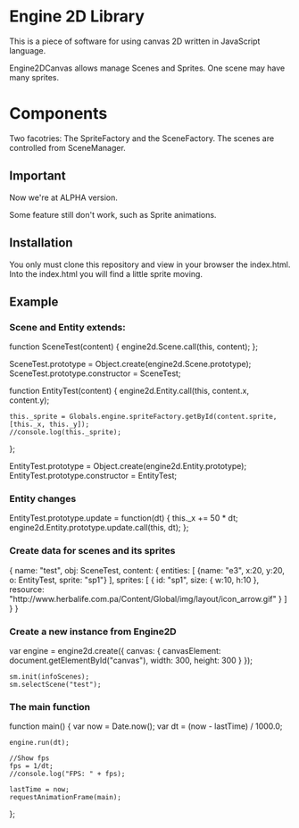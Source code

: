 # Engine 2D Library
This is a piece of software for using canvas 2D written in JavaScript language.

Engine2DCanvas allows manage Scenes and Sprites. One scene may have many sprites.


# Components
Two facotries: The SpriteFactory and the SceneFactory.
The scenes are controlled from SceneManager.

## Important
Now we're at ALPHA version.

Some feature still don't work, such as Sprite animations.

## Installation
You only must clone this repository and view in your browser the index.html.
Into the index.html you will find a little sprite moving.

## Example

### Scene and Entity extends:

<nowiki>
function SceneTest(content) {
	engine2d.Scene.call(this, content);
};

SceneTest.prototype = Object.create(engine2d.Scene.prototype);
SceneTest.prototype.constructor = SceneTest;

function EntityTest(content) {
	engine2d.Entity.call(this, content.x, content.y);

	this._sprite = Globals.engine.spriteFactory.getById(content.sprite, [this._x, this._y]);
	//console.log(this._sprite);
};

EntityTest.prototype = Object.create(engine2d.Entity.prototype);
EntityTest.prototype.constructor = EntityTest;
</nowiki>

### Entity changes
<nowiki>
EntityTest.prototype.update = function(dt) {
	this._x += 50 * dt;
	engine2d.Entity.prototype.update.call(this, dt);
};
</nowiki>

### Create data for scenes and its sprites

<nowiki>
{
	name: "test",
	obj: SceneTest,
	content: {
		entities: [
			{name: "e3", x:20, y:20, o: EntityTest, sprite: "sp1"}
		],
		sprites: [
			{ id: "sp1", size: { w:10, h:10 }, resource: "http://www.herbalife.com.pa/Content/Global/img/layout/icon_arrow.gif" }
		]
	}
}
</nowiki>

### Create a new instance from Engine2D

<nowiki>
	 	var engine = engine2d.create({
		canvas: {
			canvasElement: document.getElementById("canvas"),
			width: 300,
			height: 300
		}
	});

	sm.init(infoScenes);
	sm.selectScene("test");
</nowiki>

### The main function

<nowiki>
function main() {
	var now = Date.now();
	var dt = (now - lastTime) / 1000.0;

	engine.run(dt);

	//Show fps
	fps = 1/dt;
	//console.log("FPS: " + fps);

	lastTime = now;
	requestAnimationFrame(main);
};
</nowiki>






